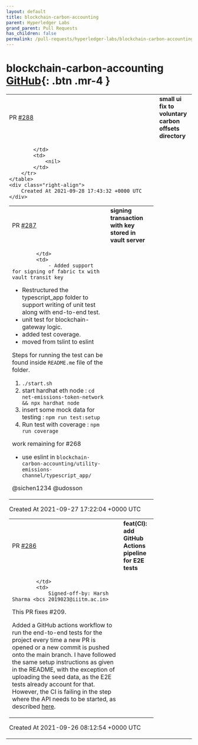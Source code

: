 ```yaml
---
layout: default
title: blockchain-carbon-accounting
parent: Hyperledger Labs
grand_parent: Pull Requests
has_children: false
permalink: /pull-requests/hyperledger-labs/blockchain-carbon-accounting
---
```


# blockchain-carbon-accounting <span class="fs-3 right-align">[GitHub](https://github.com/hyperledger-labs/blockchain-carbon-accounting){: .btn .mr-4 }</span>


<div>
    <table>
        <tr>
            <td>
                PR <a href="https://github.com/hyperledger-labs/blockchain-carbon-accounting/pull/288" class=".btn">#288</a>
            </td>
            <td>
                <b>
                    small ui fix to voluntary carbon offsets directory
                </b>
            </td>
        </tr>
        <tr>
            <td>
                
            </td>
            <td>
                <nil>
            </td>
        </tr>
    </table>
    <div class="right-align">
        Created At 2021-09-28 17:43:32 +0000 UTC
    </div>
</div>

<div>
    <table>
        <tr>
            <td>
                PR <a href="https://github.com/hyperledger-labs/blockchain-carbon-accounting/pull/287" class=".btn">#287</a>
            </td>
            <td>
                <b>
                    signing transaction with key stored in vault server
                </b>
            </td>
        </tr>
        <tr>
            <td>
                
            </td>
            <td>
                - Added support for signing of fabric tx with vault transit key
- Restructured the typescript_app folder to support writing of unit test along with end-to-end test.
- unit test for blockchain-gateway logic.
- added test coverage.
- moved from tslint to eslint

Steps for running the test can be found inside `README.me` file of the folder.

1. `./start.sh`
2. start hardhat eth node : `cd net-emissions-token-network && npx hardhat node`
3. insert some mock data for testing : `npm run test:setup`
4. Run test with coverage : `npm run coverage`

work remaining for #268   
- use eslint in `blockchain-carbon-accounting/utility-emissions-channel/typescript_app/`

@sichen1234 @udosson 
            </td>
        </tr>
    </table>
    <div class="right-align">
        Created At 2021-09-27 17:22:04 +0000 UTC
    </div>
</div>

<div>
    <table>
        <tr>
            <td>
                PR <a href="https://github.com/hyperledger-labs/blockchain-carbon-accounting/pull/286" class=".btn">#286</a>
            </td>
            <td>
                <b>
                    feat(CI): add GitHub Actions pipeline for E2E tests
                </b>
            </td>
        </tr>
        <tr>
            <td>
                
            </td>
            <td>
                Signed-off-by: Harsh Sharma <bcs_2019023@iiitm.ac.in>

This PR fixes #209.

Added a GitHub actions workflow to run the end-to-end tests for the project every time a new PR is opened or a new commit is pushed onto the main branch. I have followed the same setup instructions as given in the README, with the exception of uploading the seed data, as the E2E tests already account for that. However, the CI is failing in the step where the API needs to be started, as described [here](https://github.com/hyperledger-labs/blockchain-carbon-accounting/issues/209#issuecomment-927253339).
            </td>
        </tr>
    </table>
    <div class="right-align">
        Created At 2021-09-26 08:12:54 +0000 UTC
    </div>
</div>

